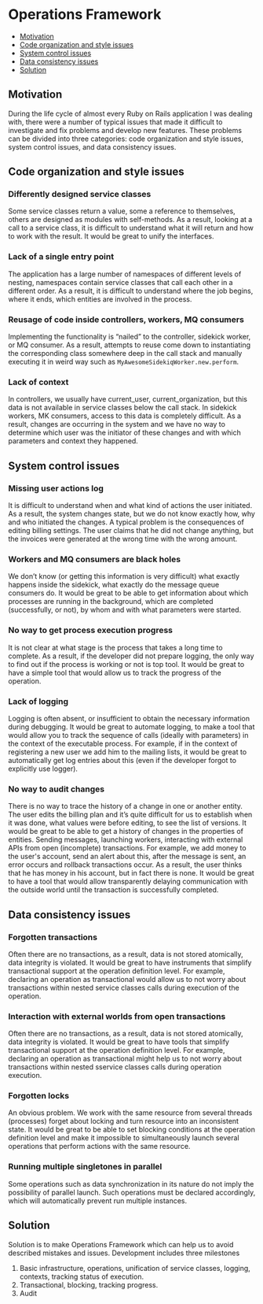 # Operations Framework

* [Motivation](#motivation)
* [Code organization and style issues](#code-organization-and-style-issues)
* [System control issues](#system-control-issues)
* [Data consistency issues](#data-consistency-issues)
* [Solution](#solution)

## Motivation

During the life cycle of almost every Ruby on Rails application I was dealing with, 
there were a number of typical issues that made it difficult to investigate and 
fix problems and develop new features. These problems can be divided into three categories: 
code organization and style issues, system control issues, and data consistency issues.

## Code organization and style issues

### Differently designed service classes

Some service classes return a value, some a reference to themselves, others are designed as 
modules with self-methods. As a result, looking at a call to a service class, it is difficult to 
understand what it will return and how to work with the result. It would be great to unify 
the interfaces.

### Lack of a single entry point

The application has a large number of namespaces of different levels of nesting, namespaces contain 
service classes that call each other in a different order. As a result, it is difficult to understand 
where the job begins, where it ends, which entities are involved in the process.

### Reusage of code inside controllers, workers, MQ consumers

Implementing the functionality is “nailed” to the controller, sidekick worker, or MQ consumer. 
As a result, attempts to reuse come down to instantiating the corresponding class somewhere deep 
in the call stack and manually executing it in weird way such as `MyAwesomeSidekiqWorker.new.perform`.

### Lack of context

In controllers, we usually have current_user, current_organization, but this data is not available in
service classes below the call stack. In sidekick workers, MK consumers, access to this data is completely
difficult. As a result, changes are occurring in the system and we have no way to determine which user
was the initiator of these changes and with which parameters and context they happened.

## System control issues

### Missing user actions log

It is difficult to understand when and what kind of actions the user initiated. As a result, the system changes 
state, but we do not know exactly how, why and who initiated the changes. A typical problem is the consequences 
of editing billing settings. The user claims that he did not change anything, but the invoices were generated 
at the wrong time with the wrong amount.

### Workers and MQ consumers are black holes

We don’t know (or getting this information is very difficult) what exactly happens inside the sidekick, what 
exactly do the message queue consumers do. It would be great to be able to get information about which processes 
are running in the background, which are completed (successfully, or not), by whom and with what parameters were 
started.

### No way to get process execution progress

It is not clear at what stage is the process that takes a long time to complete. As a result, if the developer 
did not prepare logging, the only way to find out if the process is working or not is top tool. It would be 
great to have a simple tool that would allow us to track the progress of the operation.

### Lack of logging

Logging is often absent, or insufficient to obtain the necessary information during debugging. It would be great 
to automate logging, to make a tool that would allow you to track the sequence of calls (ideally with parameters) 
in the context of the executable process. For example, if in the context of registering a new user we add him to the 
mailing lists, it would be great to automatically get log entries about this (even if the developer forgot to 
explicitly use logger).

### No way to audit changes

There is no way to trace the history of a change in one or another entity. The user edits the billing plan and 
it’s quite difficult for us to establish when it was done, what values were before editing, to see the list of 
versions. It would be great to be able to get a history of changes in the properties of entities.
Sending messages, launching workers, interacting with external APIs from open (incomplete) transactions. For example, we add money to the user's account, send an alert about this, after the message is sent, an error occurs and rollback transactions occur. As a result, the user thinks that he has money in his account, but in fact there is none. It would be great to have a tool that would allow transparently delaying communication with the outside world until the transaction is successfully completed.

## Data consistency issues

### Forgotten transactions

Often there are no transactions, as a result, data is not stored atomically, data integrity is violated. 
It would be great to have instruments that simplify transactional support at the operation definition level. 
For example, declaring an operation as transactional would allow us to not worry about transactions within 
nested service classes calls during execution of the operation.

### Interaction with external worlds from open transactions

Often there are no transactions, as a result, data is not stored atomically, data integrity is violated. 
It would be great to have tools that simplify transactional support at the operation definition level. 
For example, declaring an operation as transactional might help us to not worry about transactions within 
nested sservice classes calls during operation execution.

### Forgotten locks

An obvious problem. We work with the same resource from several threads (processes) forget about locking and turn resource into an inconsistent state. It would be great to be able to set blocking conditions at the operation definition level and make it impossible to simultaneously launch several operations that perform actions with the same resource.

### Running multiple singletones in parallel

Some operations such as data synchronization in its nature do not imply the possibility of parallel launch. Such 
operations must be declared accordingly, which will automatically prevent run multiple instances.

## Solution

Solution is to make Operations Framework which can help us to avoid described mistakes and issues. 
Development includes three milestones

1. Basic infrastructure, operations, unification of service classes, logging, contexts, tracking status of execution.
2. Transactional, blocking, tracking progress.
3. Audit
